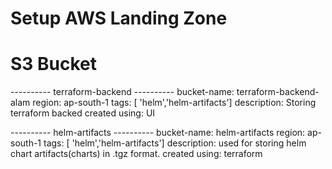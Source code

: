 # Setup AWS Landing Zone

# S3 Bucket
---------- terraform-backend ----------
bucket-name: terraform-backend-alam
region: ap-south-1
tags: [ 'helm','helm-artifacts']
description: Storing terraform backed
created using: UI

---------- helm-artifacts ----------
bucket-name: helm-artifacts
region: ap-south-1
tags: [ 'helm','helm-artifacts']
description: used for storing helm chart artifacts(charts) in .tgz format.
created using: terraform

